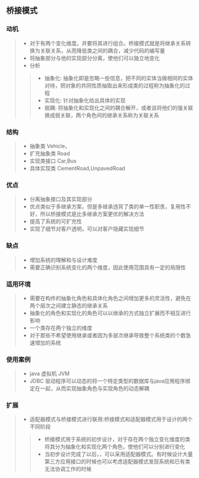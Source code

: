 ## 桥接模式
### 动机
> * 对于有两个变化维度。并要将其进行组合。桥接模式就是将继承关系转换为关联关系，从而降低类之间的耦合，减少代码的编写量
> * 将抽象部分与他的实现部分分离，使他们可以独立地变化
> * 分析
>> * 抽象化: 抽象化即是忽略一些信息，把不同的实体当做相同的实体对待，把对象的共同性质抽取出来形成类的过程称为抽象化的过程
>> * 实现化: 针对抽象化给出具体的实现
>> * 脱耦: 将抽象化和实现化之间的耦合解开，或者说将他们的强关联换成弱关联，两个角色间的继承关系称为关联关系
### 结构
> * 抽象类 Vehicle，
> * 扩充抽象类 Road
> * 实现类接口 Car,Bus
> * 具体实现类 CementRoad,UnpavedRoad
### 优点
> * 分离抽象接口及其实现部分
> * 优点类似于多继承方案，但是多继承违背了类的单一性职责，复用性不好，所以桥接模式是比多继承方案更优的解决方法
> * 提高了系统的可扩充性
> * 实现了细节对客户透明，可以对客户隐藏实现细节
### 缺点
> * 增加系统的理解和与设计难度
> * 需要正确识别系统变化的两个维度，因此使用范围具有一定的局限性
### 适用环境
> * 需要在构件的抽象化角色和具体化角色之间增加更多的灵活性，避免在两个层次之间建立静态的继承关系
> * 抽象化的角色和实现化的角色可以以继承的方式独立扩展而不相互进行影响
> * 一个类存在两个独立的维度
> * 对于那些不希望使用继承或者因为多层次继承导致整个系统类的个数急速增加的系统
### 使用案例
> * java 虚拟机 JVM
> * JDBC 驱动程序可以动态的将一个特定类型的数据库与java应用程序绑定在一起，从而实现抽象角色与实现角色的动态解耦
### 扩展
> * 适配器模式与桥接模式进行联用:桥接模式和适配器模式用于设计的两个不同阶段
>> * 桥接模式用于系统的初步设计，对于存在两个独立变化维度的类将其分为抽象化和实现化两个角色，使他们可以分别进行变化
>> * 当初步设计完成了以后，，可以采用适配器模式。有时候设计大量第三方应用接口的时候也可以考虑适配器模式发现系统和已有类无法协调工作的时候